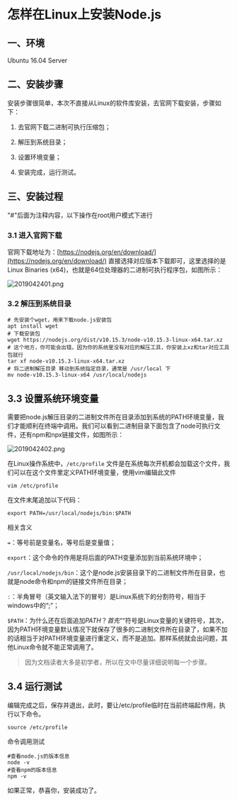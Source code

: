 # 怎样在Linux上安装Node.js

## 一、环境

Ubuntu 16.04 Server

## 二、安装步骤

安装步骤很简单，本次不直接从Linux的软件库安装，去官网下载安装，步骤如下：

1. 去官网下载二进制可执行压缩包；

2. 解压到系统目录；

3. 设置环境变量；

4. 安装完成，运行测试。

## 三、安装过程

"#"后面为注释内容，以下操作在root用户模式下进行

### 3.1 进入官网下载

官网下载地址为：[https://nodejs.org/en/download/](https://nodejs.org/en/download/)
直接选择对应版本下载即可，这里选择的是Linux Binaries (x64)，也就是64位处理器的二进制可执行程序包，如图所示：

![2019042401.png][1]

### 3.2 解压到系统目录

```shell
# 先安装个wget，用来下载node.js安装包
apt install wget
# 下载安装包
wget https://nodejs.org/dist/v10.15.3/node-v10.15.3-linux-x64.tar.xz
# 这个地方，你可能会出错，因为你的系统里没有对应的解压工具，你安装上xz和tar对应工具包就行
tar xf node-v10.15.3-linux-x64.tar.xz
# 将二进制解压目录 移动到系统指定目录，通常是 /usr/local 下
mv node-v10.15.3-linux-x64 /usr/local/nodejs
```

## 3.3 设置系统环境变量

需要把node.js解压目录的二进制文件所在目录添加到系统的PATH环境变量，我们才能顺利在终端中调用。我们可以看到二进制目录下面包含了node可执行文件，还有npm和npx链接文件，如图所示：

![2019042402.png][2]

在Linux操作系统中，`/etc/profile` 文件是在系统每次开机都会加载这个文件，我们可以在这个文件里定义PATH环境变量，使用vim编辑此文件

```shell
vim /etc/profile
```

在文件末尾追加以下代码：

```shell
export PATH=/usr/local/nodejs/bin:$PATH
```

相关含义

`=`：等号前是变量名，等号后是变量值；

`export`：这个命令的作用是将后面的PATH变量添加到当前系统环境中；

`/usr/local/nodejs/bin`：这个是node.js安装目录下的二进制文件所在目录，也就是node命令和npm的链接文件所在目录；

`:`：半角冒号（英文输入法下的冒号）是Linux系统下的分割符号，相当于windows中的“;”；

`$PATH`：为什么还在后面追加$PATH？首先“$“符号是Linux变量的关键符号，其次，因为PATH环境变量默认情况下就保存了很多的二进制文件所在目录了，如果不加的话相当于对PATH环境变量进行重定义，而不是追加。那样系统就会出问题，其他Linux命令就不能正常调用了。

> 因为文档读者大多是初学者，所以在文中尽量详细说明每一个步骤。

## 3.4 运行测试

编辑完成之后，保存并退出，此时，要让/etc/profile临时在当前终端起作用，执行以下命令。

```shell
source /etc/profile
```

命令调用测试

```shell
#查看node.js的版本信息
node -v
#查看npm的版本信息
npm -v
```

如果正常，恭喜你，安装成功了。

  [1]: https://blog.jkdev.cn/usr/uploads/2019/04/1436927253.png
  [2]: https://blog.jkdev.cn/usr/uploads/2019/04/1673712200.png